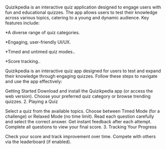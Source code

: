 Quizikpedia is an interactive quiz application designed to engage users with fun and educational quizzes. The app allows users to test their knowledge across various topics, catering to a young and dynamic audience. Key features include:

*A diverse range of quiz categories.

*Engaging, user-friendly UI/UX.

*Timed and untimed quiz modes..

*Score tracking..

Quizikpedia is an interactive quiz app designed for users to test and expand their knowledge through engaging quizzes. Follow these steps to navigate and use the app effectively:

Getting Started
Download and install the Quizikpedia app (or access the web version). Choose your preferred quiz category or browse trending quizzes. 2. Playing a Quiz

Select a quiz from the available topics. Choose between Timed Mode (for a challenge) or Relaxed Mode (no time limit). Read each question carefully and select the correct answer. Get instant feedback after each attempt. Complete all questions to view your final score. 3. Tracking Your Progress

Check your score and track improvement over time. Compete with others via the leaderboard (if enabled).
